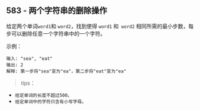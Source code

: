 ## 583 - 两个字符串的删除操作
给定两个单词` word1 `和 `word2`，找到使得 `word1` 和` word2` 相同所需的最小步数，每步可以删除任意一个字符串中的一个字符。

 

示例：
```
输入: "sea", "eat"
输出: 2
解释: 第一步将"sea"变为"ea"，第二步将"eat"变为"ea"
``` 

>tips：
+ `给定单词的长度不超过500。`
+ `给定单词中的字符只含有小写字母。`